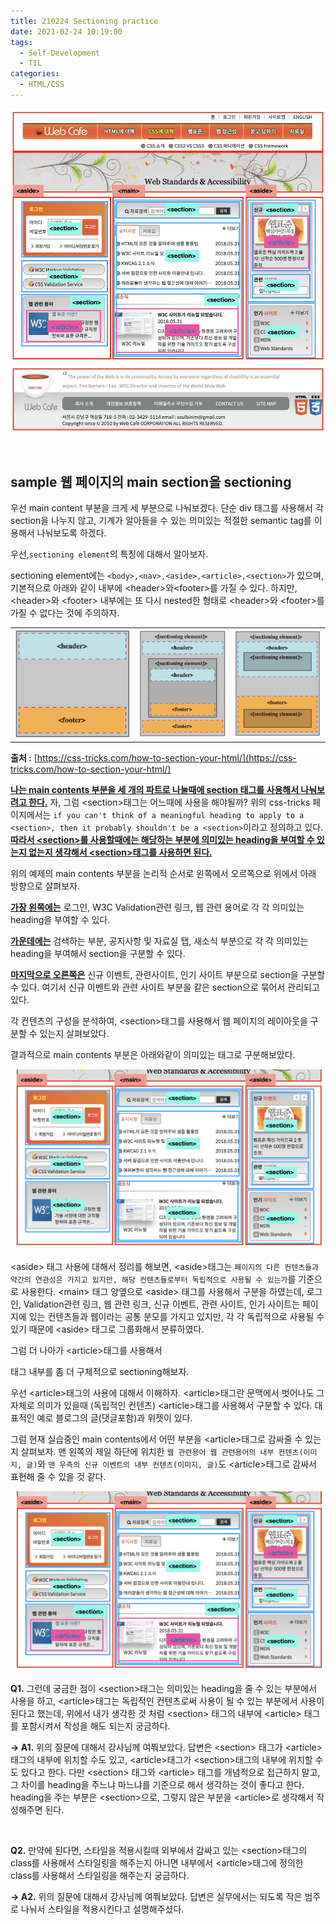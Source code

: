 ```yaml
---
title: 210224 Sectioning practice
date: 2021-02-24 10:19:00
tags:
  - Self-Development
  - TIL
categories:
  - HTML/CSS
---
```


<div align="center">
  <img src="/images/post_images/210224_sample_web_page.png" alt="HTML 섹션 나누기 연습"/>
</div>

![]()

## **sample 웹 페이지의 main section을 sectioning**

우선 main content 부분을 크게 세 부분으로 나눠보겠다.
단순 div 태그를 사용해서 각 section을 나누지 않고, 기계가 알아들을 수 있는 의미있는 적절한 semantic tag를 이용해서 나눠보도록 하겠다.

우선,`sectioning element`의 특징에 대해서 알아보자.

sectioning element에는 `<body>,<nav>,<aside>,<article>,<section>`가 있으며, 기본적으로 아래와 같이 내부에 \<header>와\<footer>를 가질 수 있다. 하지만, \<header>와 \<footer> 내부에는 또 다시 nested한 형태로 \<header>와 \<footer>를 가질 수 없다는 것에 주의하자.

  <!-- more -->

<table>
  <tr>
    <td>
      <img src="/images/post_images/210224_section_img1.png" alt="섹션 이미지1"/>
    </td>
    <td>
      <img src="/images/post_images/210224_section_img2.png" alt="섹션 이미지2"/>
    </td>
    <td>
      <img src="/images/post_images/210224_section_img3.png" alt="섹션 이미지3"/>
    </td>
  </tr>
</table>

**출처 :** [https://css-tricks.com/how-to-section-your-html/](https://css-tricks.com/how-to-section-your-html/)

<ins><b>나는 main contents 부분을 세 개의 파트로 나눌때에 section 태그를 사용해서 나눠보려고 한다.</b></ins>
자, 그럼 \<section>태그는 어느때에 사용을 해야될까? 위의 css-tricks 페이지에서는 `if you can't think of a meaningful heading to apply to a <section>, then it probably shouldn't be a <section>`이라고 정의하고 있다.
<ins><b>따라서 \<section>를 사용할때에는 해당하는 부분에 의미있는 heading을 부여할 수 있는지 없는지 생각해서 \<section>태그를 사용하면 된다.</b></ins>

위의 예제의 main contents 부분을 논리적 순서로 왼쪽에서 오르쪽으로 위에서 아래 방향으로 살펴보자.

<ins><b>가장 왼쪽에는</b></ins> 로그인, W3C Validation관련 링크, 웹 관련 용어로 각 각 의미있는 heading을 부여할 수 있다.

<ins><b>가운데에는</b></ins> 검색하는 부분, 공지사항 및 자료실 탭, 새소식 부분으로 각 각 의미있는 heading을 부여해서 section을 구분할 수 있다.

<ins><b>마지막으로 오른쪽은</b></ins> 신규 이벤트, 관련사이트, 인기 사이트 부분으로 section을 구분할 수 있다. 여기서 신규 이벤트와 관련 사이트 부분을 같은 section으로 묶어서 관리되고 있다.

각 컨텐츠의 구성을 분석하여, \<section>태그를 사용해서 웹 페이지의 레이아웃을 구분할 수 있는지 살펴보았다.

결과적으로 main contents 부분은 아래와같이 의미있는 태그로 구분해보았다.

<img src="/images/post_images/210224_web_main_sectioning.png" alt="섹션 이미지3"/>

\<aside> 태그 사용에 대해서 정리를 해보면, \<aside>태그는 `페이지의 다른 컨텐츠들과 약간의 연관성은 가지고 있지만, 해당 컨텐츠들로부터 독립적으로 사용될 수 있는가`를 기준으로 사용한다. \<main> 태그 양옆으로 \<aside> 태그를 사용해서 구분을 하였는데, 로그인, Validation관련 링크, 웹 관련 링크, 신규 이벤트, 관련 사이트, 인기 사이트는 페이지에 있는 컨텐츠들과 웹이라는 공통 분모를 가지고 있지만, 각 각 독립적으로 사용될 수 있기 때문에 \<aside> 태그로 그룹화해서 분류하였다.

그럼 더 나아가 \<article>태그를 사용해서 <section>태그 내부를 좀 더 구체적으로 sectioning해보자.

우선 \<article>태그의 사용에 대해서 이해하자. \<article>태그란 문맥에서 벗어나도 그 자체로 의미가 있을때 (독립적인 컨텐츠) \<article>태그를 사용해서 구분할 수 있다.
대표적인 예로 블로그의 글(댓글포함)과 위젯이 있다.

그럼 현재 실습중인 main contents에서 어떤 부분을 \<article>태그로 감싸줄 수 있는지 살펴보자.
맨 왼쪽의 제일 하단에 위치한 `웹 관련용어 웹 관련용어의 내부 컨텐츠(이미지, 글)`와 `맨 우측의 신규 이벤트의 내부 컨텐츠(이미지, 글)`도 \<article>태그로 감싸서 표현해 줄 수 있을 것 같다.

<img src="/images/post_images/210224_main_contents.png" alt="섹션 이미지4"/>

**Q1.** 그런데 궁금한 점이 \<section>태그는 의미있는 heading을 줄 수 있는 부분에서 사용을 하고, \<article>태그는 독립적인 컨텐츠로써 사용이 될 수 있는 부분에서 사용이 된다고 했는데, 위에서 내가 생각한 것 처럼 \<section> 태그의 내부에 \<article> 태그를 포함시켜서 작성을 해도 되는지 궁금하다.

**→ A1.** 위의 질문에 대해서 강사님께 여쭤보았다. 답변은 \<section> 태그가 \<article>태그의 내부에 위치할 수도 있고, \<article>태그가 \<section>태그의 내부에 위치할 수도 있다고 한다. 다만 \<section> 태그와 \<article> 태그를 개념적으로 접근하지 말고, 그 차이를 heading을 주느냐 마느냐를 기준으로 해서 생각하는 것이 좋다고 한다. heading을 주는 부분은 \<section>으로, 그렇지 않은 부분을 \<article>로 생각해서 작성해주면 된다.

<br/>

**Q2.** 만약에 된다면, 스타일을 적용시킬때 외부에서 감싸고 있는 \<section>태그의 class를 사용해서 스타일링을 해주는지 아니면 내부에서 \<article>태그에 정의한 class를 사용해서 스타일링을 해주는지 궁금하다.

**→ A2.** 위의 질문에 대해서 강사님께 여쭤보았다. 답변은 실무에서는 되도록 작은 범주로 나눠서 스타일을 적용시킨다고 설명해주셨다.

